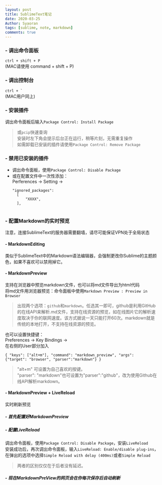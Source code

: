 ```yaml
---
layout: post
title: SublimeText笔记
date: 2020-03-25
Author: Syaoran 
tags: [sublime, note, markdown]
comments: true
---
```


### - 调出命令面板  
`ctrl + shift + P`  
(MAC请使用 command + shift + P)

### - 调出控制台
<code>ctrl + `</code>  
(MAC用户同上)  

### - 安装插件
调出命令面板后输入`Package Control: Install Package`
> 或`pcip`快速查询  
> 安装时左下角会提示后台正在运行，稍等片刻，无需重复操作  
> 如需卸载已安装的插件请使用`Package Control: Remove Package`

### - 禁用已安装的插件
- 调出命令面板，使用`Package Control: Disable Package`
- 或在配置文件中一次性添加：  
Perferences -> Setting ->   
	<pre><code>"ignored_packages":
    [
        "XXXX",
    ],
    </code></pre>

### - 配置Markdown的实时预览
注意，连接SublimeText的服务器需要翻墙，请尽可能保证VPN处于全局状态  

#### - MarkdownEditing
类似于SublimeText中的Markdown语法编辑器，会强制更改你Sublime的主题颜色，如果不喜欢可以禁用掉它。  

#### - MarkdownPreview
支持在浏览器中预览markdown文件，也可以将md文件导出为html代码  
将md文件用浏览器预览：命令面板中使用`Markdown Preview : Preview in Browser`
> 出现两个选项：`github`和`markdown`。任选其一即可，github是利用GitHub的在线API来解析.md文件，支持在线资源的预览，如在线图片它的解析速度取决于你的联网速度。该方式据说一天只能打开60次。markdown就是传统的本地打开，不支持在线资源的预览。  

也可以设置快捷键：  
Preferences -> Key Bindings ->  
在右侧的User部分加入  
	<pre><code>{ "keys": ["alt+m"], "command": "markdown_preview", "args": {"target": "browser", "parser":"markdown"}  }  </code></pre>
> "alt+m" 可设置为自己喜欢的按键。  
> "parser": "markdown"也可设置为"parser":"github"，改为使用Github在线API解析markdown。

#### - MarkdownPreview + LiveReload
实时刷新预览  
##### - 首先配置好MarkdownPreview
##### - 配置LiveReload
调出命令面板，使用`Package Control: Disable Package`，安装`LiveReload`  
安装成功后，再次调出命令面板，输入`LiveReload: Enable/disable plug-ins`，在弹出的选项中选择`Simple Reload with delay (400ms)`或者`Simple Reload`
> 两者的区别仅仅在于后者没有延迟。  

##### - 现在MarkdownPreView的网页会在你每次保存后自动刷新


















